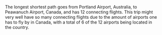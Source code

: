 The longest shortest path goes from Portland Airport, Australia, to Peawanuch Airport, Canada, and has 12 connecting flights. This trip might very well have so many connecting flights due to the amount of airports one has to fly by in Canada, with a total of 6 of the 12 airports being located in the country.
